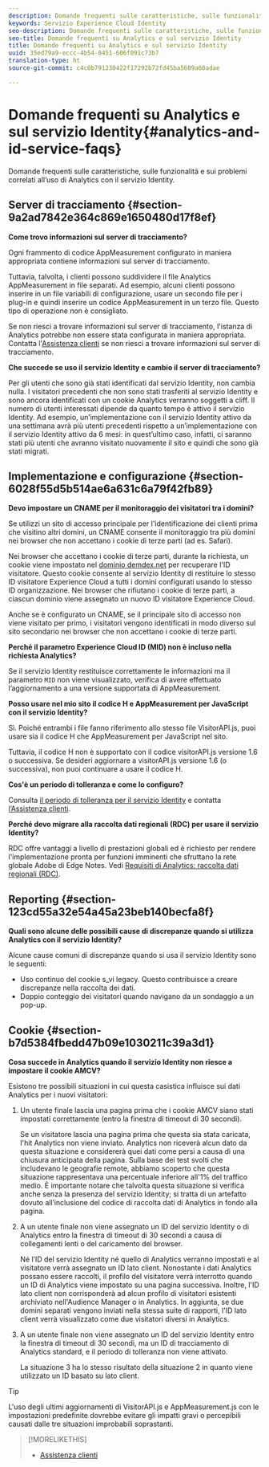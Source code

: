 ```yaml
---
description: Domande frequenti sulle caratteristiche, sulle funzionalità e sui problemi correlati all’uso di Analytics con il servizio Experience Cloud Identity.
keywords: Servizio Experience Cloud Identity
seo-description: Domande frequenti sulle caratteristiche, sulle funzionalità e sui problemi correlati all’uso di Analytics con il servizio Identity.
seo-title: Domande frequenti su Analytics e sul servizio Identity
title: Domande frequenti su Analytics e sul servizio Identity
uuid: 35ed79a9-eccc-4b54-8451-606f091c73b7
translation-type: ht
source-git-commit: c4c0b791230422f17292b72fd45ba5689a60adae

---
```



# Domande frequenti su Analytics e sul servizio Identity{#analytics-and-id-service-faqs}

Domande frequenti sulle caratteristiche, sulle funzionalità e sui problemi correlati all’uso di Analytics con il servizio Identity.

## Server di tracciamento {#section-9a2ad7842e364c869e1650480d17f8ef}

**Come trovo informazioni sul server di tracciamento?**

Ogni frammento di codice AppMeasurement configurato in maniera appropriata contiene informazioni sul server di tracciamento.

Tuttavia, talvolta, i clienti possono suddividere il file Analytics AppMeasurement in file separati. Ad esempio, alcuni clienti possono inserire in un file variabili di configurazione, usare un secondo file per i plug-in e quindi inserire un codice AppMeasurement in un terzo file. Questo tipo di operazione non è consigliato.

Se non riesci a trovare informazioni sul server di tracciamento, l'istanza di Analytics potrebbe non essere stata configurata in maniera appropriata. Contatta l'[Assistenza clienti](https://helpx.adobe.com/it/marketing-cloud/contact-support.html) se non riesci a trovare informazioni sul server di tracciamento.

**Che succede se uso il servizio Identity e cambio il server di tracciamento?**

Per gli utenti che sono già stati identificati dal servizio Identity, non cambia nulla. I visitatori precedenti che non sono stati trasferiti al servizio Identity e sono ancora identificati con un cookie Analytics verranno soggetti a cliff. Il numero di utenti interessati dipende da quanto tempo è attivo il servizio Identity. Ad esempio, un’implementazione con il servizio Identity attivo da una settimana avrà più utenti precedenti rispetto a un’implementazione con il servizio Identity attivo da 6 mesi: in quest’ultimo caso, infatti, ci saranno stati più utenti che avranno visitato nuovamente il sito e quindi che sono già stati migrati.

## Implementazione e configurazione {#section-6028f55d5b514ae6a631c6a79f42fb89}

**Devo impostare un CNAME per il monitoraggio dei visitatori tra i domini?**

Se utilizzi un sito di accesso principale per l'identificazione dei clienti prima che visitino altri domini, un CNAME consente il monitoraggio tra più domini nei browser che non accettano i cookie di terze parti (ad es. Safari).

Nei browser che accettano i cookie di terze parti, durante la richiesta, un cookie viene impostato nel [dominio demdex.net](https://docs.adobe.com/content/help/it-IT/audience-manager/user-guide/reference/demdex-calls.translate.html) per recuperare l'ID visitatore. Questo cookie consente al servizio Identity di restituire lo stesso ID visitatore Experience Cloud a tutti i domini configurati usando lo stesso ID organizzazione. Nei browser che rifiutano i cookie di terze parti, a ciascun dominio viene assegnato un nuovo ID visitatore Experience Cloud.

Anche se è configurato un CNAME, se il principale sito di accesso non viene visitato per primo, i visitatori vengono identificati in modo diverso sul sito secondario nei browser che non accettano i cookie di terze parti.

**Perché il parametro Experience Cloud ID (MID) non è incluso nella richiesta Analytics?**

Se il servizio Identity restituisce correttamente le informazioni ma il parametro `MID` non viene visualizzato, verifica di avere effettuato l’aggiornamento a una versione supportata di AppMeasurement.

**Posso usare nel mio sito il codice H e AppMeasurement per JavaScript con il servizio Identity?**

Sì. Poiché entrambi i file fanno riferimento allo stesso file VisitorAPI.js, puoi usare sia il codice H che AppMeasurement per JavaScript nel sito.

Tuttavia, il codice H non è supportato con il codice visitorAPI.js versione 1.6 o successiva. Se desideri aggiornare a visitorAPI.js versione 1.6 (o successiva), non puoi continuare a usare il codice H.

**Cos'è un periodo di tolleranza e come lo configuro?**

Consulta [il periodo di tolleranza per il servizio Identity](../reference/analytics-reference/grace-period.md) e contatta [l’Assistenza clienti](https://helpx.adobe.com/it/marketing-cloud/contact-support.html).

**Perché devo migrare alla raccolta dati regionali (RDC) per usare il servizio Identity?**

RDC offre vantaggi a livello di prestazioni globali ed è richiesto per rendere l'implementazione pronta per funzioni imminenti che sfruttano la rete globale Adobe di Edge Notes. Vedi [Requisiti di Analytics: raccolta dati regionali (RDC)](../reference/requirements.md#section-7d04bb013bc84a25bae3b148bc0ca25f).

## Reporting {#section-123cd55a32e54a45a23beb140becfa8f}

**Quali sono alcune delle possibili cause di discrepanze quando si utilizza Analytics con il servizio Identity?**

Alcune cause comuni di discrepanze quando si usa il servizio Identity sono le seguenti:

* Uso continuo del cookie s_vi legacy. Questo contribuisce a creare discrepanze nella raccolta dei dati.
* Doppio conteggio dei visitatori quando navigano da un sondaggio a un pop-up.

## Cookie {#section-b7d5384fbedd47b09e1030211c39a3d1}

**Cosa succede in Analytics quando il servizio Identity non riesce a impostare il cookie AMCV?**

Esistono tre possibili situazioni in cui questa casistica influisce sui dati Analytics per i nuovi visitatori:

1. Un utente finale lascia una pagina prima che i cookie AMCV siano stati impostati correttamente (entro la finestra di timeout di 30 secondi).

   Se un visitatore lascia una pagina prima che questa sia stata caricata, l'hit Analytics non viene inviato. Analytics non riceverà alcun dato da questa situazione e considererà quei dati come persi a causa di una chiusura anticipata della pagina. Sulla base dei test svolti che includevano le geografie remote, abbiamo scoperto che questa situazione rappresentava una percentuale inferiore all'1% del traffico medio. È importante notare che talvolta questa situazione si verifica anche senza la presenza del servizio Identity; si tratta di un artefatto dovuto all’inclusione del codice di raccolta dati di Analytics in fondo alla pagina.

1. A un utente finale non viene assegnato un ID del servizio Identity o di Analytics entro la finestra di timeout di 30 secondi a causa di collegamenti lenti o del caricamento del browser.

   Né l’ID del servizio Identity né quello di Analytics verranno impostati e al visitatore verrà assegnato un ID lato client. Nonostante i dati Analytics possano essere raccolti, il profilo del visitatore verrà interrotto quando un ID di Analytics viene impostato su una pagina successiva. Inoltre, l'ID lato client non corrisponderà ad alcun profilo di visitatori esistenti archiviato nell'Audience Manager o in Analytics. In aggiunta, se due domini separati vengono inviati nella stessa suite di rapporti, l'ID lato client verrà visualizzato come due visitatori diversi in Analytics.

1. A un utente finale non viene assegnato un ID del servizio Identity entro la finestra di timeout di 30 secondi, ma un ID di tracciamento di Analytics standard, e il periodo di tolleranza non viene attivato.

   La situazione 3 ha lo stesso risultato della situazione 2 in quanto viene utilizzato un ID basato su lato client.

>[!TIP]
>
>L'uso degli ultimi aggiornamenti di VisitorAPI.js e AppMeasurement.js con le impostazioni predefinite dovrebbe evitare gli impatti gravi o percepibili causati dalle tre situazioni improbabili soprastanti.

>[!MORELIKETHIS]
>
>* [Assistenza clienti](https://helpx.adobe.com/it/marketing-cloud/contact-support.html)

